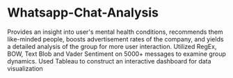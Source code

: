 # Whatsapp-Chat-Analysis
Provides an insight into user's mental health conditions, recommends them like-minded people, boosts advertisement rates of the company, and yields a detailed analysis of the group for more user interaction. Utilized RegEx, BOW, Text Blob and Vader Sentiment on 5000+ messages to examine group dynamics. Used Tableau to construct an interactive dashboard for data visualization

